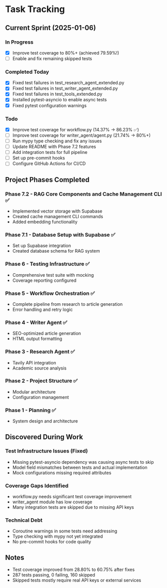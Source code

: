 # Task Tracking

## Current Sprint (2025-01-06)

### In Progress
- [x] Improve test coverage to 80%+ (achieved 79.59%!)
- [ ] Enable and fix remaining skipped tests

### Completed Today
- [x] Fixed test failures in test_research_agent_extended.py
- [x] Fixed test failures in test_writer_agent_extended.py  
- [x] Fixed test failures in test_tools_extended.py
- [x] Installed pytest-asyncio to enable async tests
- [x] Fixed pytest configuration warnings

### Todo
- [x] Improve test coverage for workflow.py (14.37% → 86.23% ✅)
- [ ] Improve test coverage for writer_agent/agent.py (21.74% → 80%+)
- [ ] Run mypy type checking and fix any issues
- [ ] Update README with Phase 7.2 features
- [ ] Add integration tests for full pipeline
- [ ] Set up pre-commit hooks
- [ ] Configure GitHub Actions for CI/CD

## Project Phases Completed

### Phase 7.2 - RAG Core Components and Cache Management CLI ✅
- Implemented vector storage with Supabase
- Created cache management CLI commands
- Added embedding functionality

### Phase 7.1 - Database Setup with Supabase ✅
- Set up Supabase integration
- Created database schema for RAG system

### Phase 6 - Testing Infrastructure ✅
- Comprehensive test suite with mocking
- Coverage reporting configured

### Phase 5 - Workflow Orchestration ✅
- Complete pipeline from research to article generation
- Error handling and retry logic

### Phase 4 - Writer Agent ✅
- SEO-optimized article generation
- HTML output formatting

### Phase 3 - Research Agent ✅
- Tavily API integration
- Academic source analysis

### Phase 2 - Project Structure ✅
- Modular architecture
- Configuration management

### Phase 1 - Planning ✅
- System design and architecture

## Discovered During Work

### Test Infrastructure Issues (Fixed)
- Missing pytest-asyncio dependency was causing async tests to skip
- Model field mismatches between tests and actual implementation
- Mock configurations missing required attributes

### Coverage Gaps Identified
- workflow.py needs significant test coverage improvement
- writer_agent module has low coverage
- Many integration tests are skipped due to missing API keys

### Technical Debt
- Coroutine warnings in some tests need addressing
- Type checking with mypy not yet integrated
- No pre-commit hooks for code quality

## Notes

- Test coverage improved from 28.80% to 60.75% after fixes
- 287 tests passing, 0 failing, 160 skipped
- Skipped tests mostly require real API keys or external services